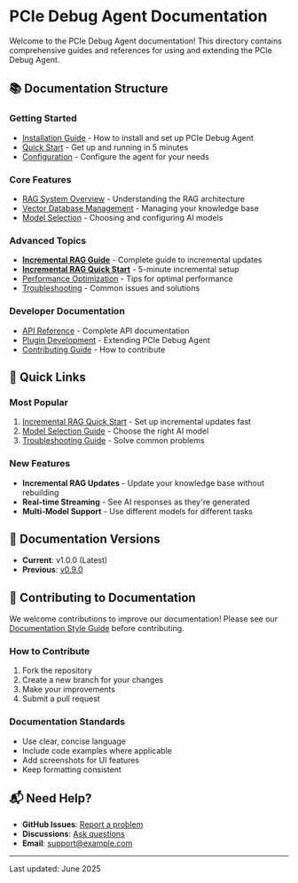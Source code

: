 # PCIe Debug Agent Documentation

Welcome to the PCIe Debug Agent documentation! This directory contains comprehensive guides and references for using and extending the PCIe Debug Agent.

## 📚 Documentation Structure

### Getting Started
- [Installation Guide](./installation.md) - How to install and set up PCIe Debug Agent
- [Quick Start](./quickstart.md) - Get up and running in 5 minutes
- [Configuration](./configuration.md) - Configure the agent for your needs

### Core Features
- [RAG System Overview](./rag_system.md) - Understanding the RAG architecture
- [Vector Database Management](./vector_database.md) - Managing your knowledge base
- [Model Selection](./model_selection.md) - Choosing and configuring AI models

### Advanced Topics
- **[Incremental RAG Guide](./INCREMENTAL_RAG_GUIDE.md)** - Complete guide to incremental updates
- **[Incremental RAG Quick Start](./INCREMENTAL_RAG_QUICKSTART.md)** - 5-minute incremental setup
- [Performance Optimization](./performance.md) - Tips for optimal performance
- [Troubleshooting](./troubleshooting.md) - Common issues and solutions

### Developer Documentation
- [API Reference](./api_reference.md) - Complete API documentation
- [Plugin Development](./plugins.md) - Extending PCIe Debug Agent
- [Contributing Guide](../CONTRIBUTING.md) - How to contribute

## 🚀 Quick Links

### Most Popular
1. [Incremental RAG Quick Start](./INCREMENTAL_RAG_QUICKSTART.md) - Set up incremental updates fast
2. [Model Selection Guide](./model_selection.md) - Choose the right AI model
3. [Troubleshooting Guide](./troubleshooting.md) - Solve common problems

### New Features
- **Incremental RAG Updates** - Update your knowledge base without rebuilding
- **Real-time Streaming** - See AI responses as they're generated
- **Multi-Model Support** - Use different models for different tasks

## 📖 Documentation Versions

- **Current**: v1.0.0 (Latest)
- **Previous**: [v0.9.0](./archive/v0.9.0/)

## 🤝 Contributing to Documentation

We welcome contributions to improve our documentation! Please see our [Documentation Style Guide](./style_guide.md) before contributing.

### How to Contribute
1. Fork the repository
2. Create a new branch for your changes
3. Make your improvements
4. Submit a pull request

### Documentation Standards
- Use clear, concise language
- Include code examples where applicable
- Add screenshots for UI features
- Keep formatting consistent

## 📬 Need Help?

- **GitHub Issues**: [Report a problem](https://github.com/together2329/pcie_debug_agent/issues)
- **Discussions**: [Ask questions](https://github.com/together2329/pcie_debug_agent/discussions)
- **Email**: support@example.com

---

Last updated: June 2025